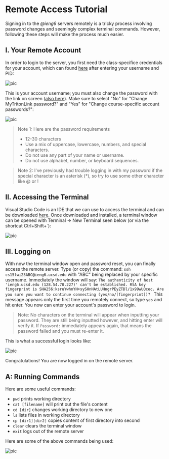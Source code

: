 # Remote Access Tutorial

Signing in to the *@ieng6* servers remotely is a tricky process involving password changes and seemingly complex terminal commands.
However, following these steps will make the process much easier.

## I. Your Remote Account
In order to login to the server, you first need the class-specifice credentials for your account, which can found [here](https://sdacs.ucsd.edu/~icc/index.php) after entering your username and PID:

![pic]()

This is your account username; you must also change the password with the link on screen ([also here](https://sdacs.ucsd.edu/~icc/password.php)). Make sure to select "No" for "Change MyTritonLink password?" and "Yes" for "Change course-specific account passwords?":

![pic]()

>Note 1: Here are the password requirements
> * 12-30 characters
> * Use a mix of uppercase, lowercase, numbers, and special characters.
> * Do not use any part of your name or username.
> * Do not use alphabet, number, or keyboard sequences.

>Note 2: I've previously had trouble logging in with my password if the special character is an asterisk (\*), so try to use some other character like @ or !

## II. Accessing the Terminal
Visual Studio Code is an IDE that we can use to access the terminal and can be downloaded [here](https://code.visualstudio.com/). Once downloaded and installed, a terminal window can be opened with Terminal -> New Terminal seen below (or via the shortcut Ctrl+Shift+\`):

![pic]()

## III. Logging on
With now the terminal window open and password reset, you can finally access the remote server. Type (or copy) the command:
`ssh cs15lwi23ABC@ieng6.ucsd.edu`
with "ABC" being replaced by your specific username. Immediately the window will say:
`The authenticity of host 'ieng6.ucsd.edu (128.54.70.227)' can't be established. RSA key fingerprint is SHA256:ksruYwhnYH+sySHnHAtLUHngrPEyZTDl/1x99wUQcec. Are you sure you want to continue connecting (yes/no/[fingerprint])? `
This message appears only the first time you remotely connect, so type `yes` and hit enter. You now can enter your account's password to login.

>Note: No characters on the terminal will appear when inputting your password. They are still being inputted however, and hitting enter will verify it. If  `Password:` immediately appears again, that means the password failed and you must re-enter it.

This is what a successful login looks like:

![pic]()

Congratulations! You are now logged in on the remote server.

## A: Running Commands
Here are some useful commands:
* `pwd`             prints working directory
* `cat [filename]`  will print out the file's content
* `cd [dir]`        changes working directory to new one
* `ls`              lists files in working directory
* `cp [dir1][dir2]` copies content of first directory into second
* `clear`           clears the terminal window
* `exit`            logs out of the remote server

Here are some of the above commands being used:

![pic]()

